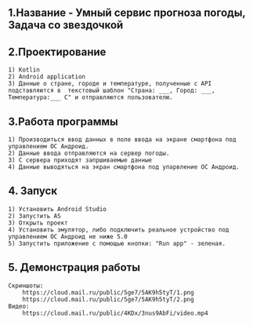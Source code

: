 ## 1.Название - Умный сервис прогноза погоды, Задача со звездочкой

## 2.Проектирование
	1) Kotlin
	2) Android application
	3) Данные о стране, городе и температуре, полученные с API подставляются в  текстовый шаблон "Страна: ___, Город: ___, Температура:___ C" и отправляются пользователю.

## 3.Работа программы
	1) Производиться ввод данных в поле ввода на экране смартфона под управлением ОС Андроид.
	2) Данные ввода отправляются на сервер погоды.
	3) С сервера приходят запршиваемые данные
	4) Данные выводяться на экран смартфона под упарвление ОС Андроид.

## 4. Запуск
	1) Установить Android Studio
	2) Запустить AS
	3) Открыть проект
	4) Установить эмулятор, либо подключить реальное устройство под управлением ОС Андроид не ниже 5.0
	5) Запустить приложение с помощью кнопки: "Run app" - зеленая.
	
## 5. Демонстрация работы
	Скриншоты:
		https://cloud.mail.ru/public/5ge7/5AK9h5tyT/1.png
		https://cloud.mail.ru/public/5ge7/5AK9h5tyT/2.png
	Видео:
		https://cloud.mail.ru/public/4KDx/3nus9AbFi/video.mp4
	
